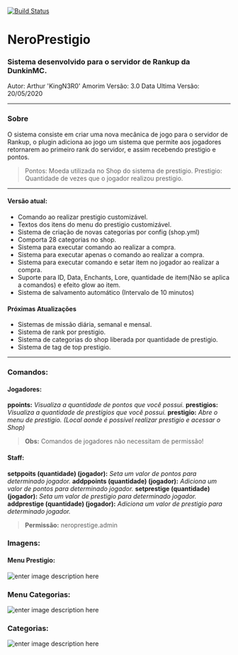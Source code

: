
[![Build Status](https://travis-ci.com/arthuramorim04/NeroPrestigio.svg?token=RN938dyazQwMw2RGLuWt&branch=master)](https://travis-ci.com/arthuramorim04/NeroPrestigio)

# NeroPrestigio

### Sistema desenvolvido para o servidor de Rankup da DunkinMC.

Autor: Arthur 'KingN3R0' Amorim
Versão: 3.0
Data Ultima Versão: 20/05/2020

---
### Sobre

O sistema consiste em criar uma nova mecânica de jogo para o servidor de Rankup, o plugin adiciona ao jogo um sistema que permite aos jogadores retornarem ao primeiro rank do servidor, e assim recebendo prestigio e pontos.
>Pontos: Moeda utilizada no Shop do sistema de prestigio.
>Prestigio: Quantidade de vezes que o jogador realizou prestigio.

---
####  Versão atual:

 - Comando ao realizar prestigio customizável.
 - Textos dos itens do menu do prestigio customizável.
 - Sistema de criação de novas categorias por config (shop.yml)
 - Comporta 28 categorias no shop.
 - Sistema para executar comando ao realizar a compra.
 - Sistema para executar apenas o comando ao realizar a compra.
 - Sistema para executar comando e setar item no jogador ao realizar a compra.
 - Suporte para ID, Data, Enchants, Lore, quantidade de item(Não se aplica a comandos) e efeito glow ao item.
 - Sistema de salvamento automático (Intervalo de 10 minutos)

#### Próximas Atualizações


 - Sistemas de missão diária, semanal e mensal.
 - Sistema de rank por prestigio.
 - Sistema de categorias do shop liberada por quantidade de prestigio.
 - Sistema de tag de top prestigio.

---
### Comandos:

#### Jogadores:
**ppoints:** *Visualiza a quantidade de pontos que você possui.*
**prestigios:** *Visualiza a quantidade de prestígios que você possui.*
**prestigio:** *Abre o menu de prestigio. (Local aonde é possível realizar prestigio e acessar o Shop)*

>**Obs:** Comandos de jogadores não necessitam de permissão!

#### Staff:
**setppoits (quantidade) (jogador):** *Seta um valor de pontos para determinado jogador.*
**addppoints (quantidade) (jogador):** *Adiciona um valor de pontos para determinado jogador.*
**setprestige (quantidade) (jogador):** *Seta um valor de prestigio para determinado jogador.*
**addprestige (quantidade) (jogador):** *Adiciona um valor de prestigio para determinado jogador.*

>**Permissão:** neroprestige.admin




### Imagens:

#### Menu Prestigio:
![enter image description here](https://i.imgur.com/pq0Fqw4.png)
### Menu Categorias:
![enter image description here](https://i.imgur.com/SvorHsq.png)
### Categorias:
![enter image description here](https://i.imgur.com/GTmm9y1.png)
